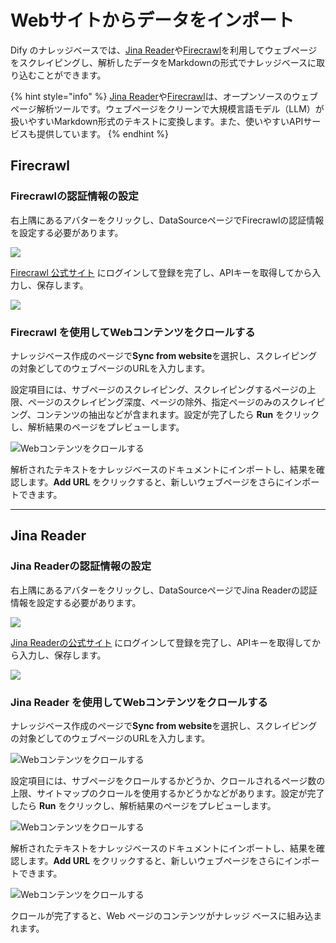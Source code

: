 # Webサイトからデータをインポート

Dify のナレッジベースでは、[Jina Reader](https://jina.ai/reader)や[Firecrawl](https://www.firecrawl.dev/)を利用してウェブページをスクレイピングし、解析したデータをMarkdownの形式でナレッジベースに取り込むことができます。

{% hint style="info" %}
[Jina Reader](https://jina.ai/reader)や[Firecrawl](https://www.firecrawl.dev/)は、オープンソースのウェブページ解析ツールです。ウェブページをクリーンで大規模言語モデル（LLM）が扱いやすいMarkdown形式のテキストに変換します。また、使いやすいAPIサービスも提供しています。
{% endhint %}

## Firecrawl

### Firecrawlの認証情報の設定

右上隅にあるアバターをクリックし、DataSourceページでFirecrawlの認証情報を設定する必要があります。

![](https://assets-docs.dify.ai/2024/12/ced8357e468accd1c3f75f451172c1ce.png)

[Firecrawl 公式サイト](https://www.firecrawl.dev/) にログインして登録を完了し、APIキーを取得してから入力し、保存します。

![](https://assets-docs.dify.ai/2024/12/e1a854f9b60a429f11181dfb8bcc7990.png)

### Firecrawl を使用してWebコンテンツをクロールする

ナレッジベース作成のページで**Sync from website**を選択し、スクレイピングの対象どしてのウェブページのURLを入力します。

設定項目には、サブページのスクレイピング、スクレイピングするページの上限、ページのスクレイピング深度、ページの除外、指定ページのみのスクレイピング、コンテンツの抽出などが含まれます。設定が完了したら **Run** をクリックし、解析結果のページをプレビューします。

![Webコンテンツをクロールする](https://assets-docs.dify.ai/2024/12/3e63b4ced9770e21d5132c3aa8e5d2de.png)

解析されたテキストをナレッジベースのドキュメントにインポートし、結果を確認します。**Add URL** をクリックすると、新しいウェブページをさらにインポートできます。

***

## Jina Reader

### Jina Readerの認証情報の設定

右上隅にあるアバターをクリックし、DataSourceページでJina Readerの認証情報を設定する必要があります。

![](https://assets-docs.dify.ai/2024/12/ced8357e468accd1c3f75f451172c1ce.png)

[Jina Readerの公式サイト](https://jina.ai/reader) にログインして登録を完了し、APIキーを取得してから入力し、保存します。

![](https://assets-docs.dify.ai/dify-enterprise-mintlify/jp/guides/knowledge-base/create-knowledge-and-upload-documents/import-online-datasource/e16e5c7fd6b13e0bf8686817ddf360a7.png)

### Jina Reader を使用してWebコンテンツをクロールする

ナレッジベース作成のページで**Sync from website**を選択し、スクレイピングの対象どしてのウェブページのURLを入力します。

![Webコンテンツをクロールする](https://assets-docs.dify.ai/2024/12/f9170b2a2ab1be94bc85ff3ed3c3e723.png)

設定項目には、サブページをクロールするかどうか、クロールされるページ数の上限、サイトマップのクロールを使用するかどうかなどがあります。設定が完了したら **Run** をクリックし、解析結果のページをプレビューします。

![Webコンテンツをクロールする](https://assets-docs.dify.ai/2024/12/a875f21a751551c03109c76308c577ee.png)

解析されたテキストをナレッジベースのドキュメントにインポートし、結果を確認します。**Add URL** をクリックすると、新しいウェブページをさらにインポートできます。

![Webコンテンツをクロールする](https://assets-docs.dify.ai/2024/12/03494dc3c882ac1c74b464ea931e2533.png)

クロールが完了すると、Web ページのコンテンツがナレッジ ベースに組み込まれます。